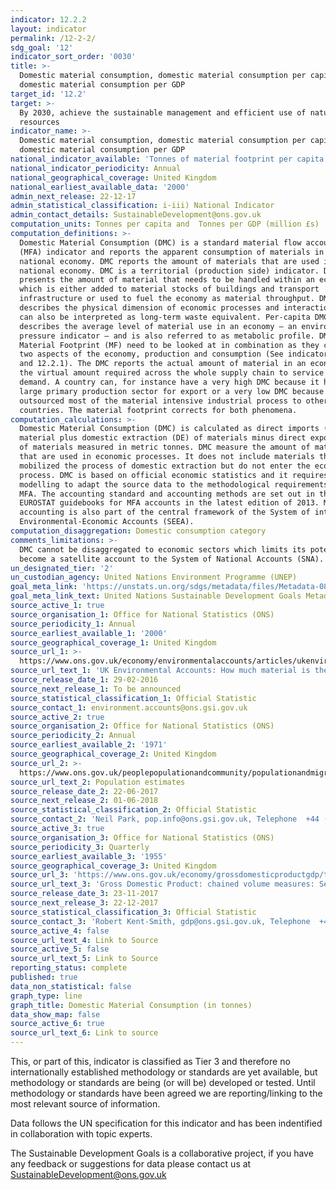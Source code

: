 ```yaml
---
indicator: 12.2.2
layout: indicator
permalink: /12-2-2/
sdg_goal: '12'
indicator_sort_order: '0030'
title: >-
  Domestic material consumption, domestic material consumption per capita, and
  domestic material consumption per GDP
target_id: '12.2'
target: >-
  By 2030, achieve the sustainable management and efficient use of natural
  resources
indicator_name: >-
  Domestic material consumption, domestic material consumption per capita, and
  domestic material consumption per GDP
national_indicator_available: 'Tonnes of material footprint per capita, and per GDP in million GBP (£)'
national_indicator_periodicity: Annual
national_geographical_coverage: United Kingdom
national_earliest_available_data: '2000'
admin_next_release: 22-12-17
admin_statistical_classification: i-iii) National Indicator
admin_contact_details: SustainableDevelopment@ons.gov.uk
computation_units: Tonnes per capita and  Tonnes per GDP (million £s)
computation_definitions: >-
  Domestic Material Consumption (DMC) is a standard material flow accounting
  (MFA) indicator and reports the apparent consumption of materials in a
  national economy. DMC reports the amount of materials that are used in a
  national economy. DMC is a territorial (production side) indicator. DMC also
  presents the amount of material that needs to be handled within an economy,
  which is either added to material stocks of buildings and transport
  infrastructure or used to fuel the economy as material throughput. DMC
  describes the physical dimension of economic processes and interactions. It
  can also be interpreted as long-term waste equivalent. Per-capita DMC
  describes the average level of material use in an economy – an environmental
  pressure indicator – and is also referred to as metabolic profile. DMC and
  Material Footprint (MF) need to be looked at in combination as they cover the
  two aspects of the economy, production and consumption (See indicators 8.4.2
  and 12.2.1). The DMC reports the actual amount of material in an economy, MF
  the virtual amount required across the whole supply chain to service final
  demand. A country can, for instance have a very high DMC because it has a
  large primary production sector for export or a very low DMC because it has
  outsourced most of the material intensive industrial process to other
  countries. The material footprint corrects for both phenomena.
computation_calculations: >-
  Domestic Material Consumption (DMC) is calculated as direct imports (IM) of
  material plus domestic extraction (DE) of materials minus direct exports (EX)
  of materials measured in metric tonnes. DMC measure the amount of materials
  that are used in economic processes. It does not include materials that are
  mobilized the process of domestic extraction but do not enter the economic
  process. DMC is based on official economic statistics and it requires some
  modelling to adapt the source data to the methodological requirements of the
  MFA. The accounting standard and accounting methods are set out in the
  EUROSTAT guidebooks for MFA accounts in the latest edition of 2013. MFA
  accounting is also part of the central framework of the System of integrated
  Environmental-Economic Accounts (SEEA).
computation_disaggregation: Domestic consumption category
comments_limitations: >-
  DMC cannot be disaggregated to economic sectors which limits its potential to
  become a satellite account to the System of National Accounts (SNA). 
un_designated_tier: '2'
un_custodian_agency: United Nations Environment Programme (UNEP)
goal_meta_link: 'https://unstats.un.org/sdgs/metadata/files/Metadata-08-04-02.pdf'
goal_meta_link_text: United Nations Sustainable Development Goals Metadata (PDF 783 KB)
source_active_1: true
source_organisation_1: Office for National Statistics (ONS)
source_periodicity_1: Annual
source_earliest_available_1: '2000'
source_geographical_coverage_1: United Kingdom
source_url_1: >-
  https://www.ons.gov.uk/economy/environmentalaccounts/articles/ukenvironmentalaccountshowmuchmaterialistheukconsuming/ukenvironmentalaccountshowmuchmaterialistheukconsuming
source_url_text_1: 'UK Environmental Accounts: How much material is the UK consuming?'
source_release_date_1: 29-02-2016
source_next_release_1: To be announced
source_statistical_classification_1: Official Statistic
source_contact_1: environment.accounts@ons.gsi.gov.uk
source_active_2: true
source_organisation_2: Office for National Statistics (ONS)
source_periodicity_2: Annual
source_earliest_available_2: '1971'
source_geographical_coverage_2: United Kingdom
source_url_2: >-
  https://www.ons.gov.uk/peoplepopulationandcommunity/populationandmigration/populationestimates
source_url_text_2: Population estimates
source_release_date_2: 22-06-2017
source_next_release_2: 01-06-2018
source_statistical_classification_2: Official Statistic
source_contact_2: 'Neil Park, pop.info@ons.gsi.gov.uk, Telephone  +44 (0)1329 444661'
source_active_3: true
source_organisation_3: Office for National Statistics (ONS)
source_periodicity_3: Quarterly
source_earliest_available_3: '1955'
source_geographical_coverage_3: United Kingdom
source_url_3: 'https://www.ons.gov.uk/economy/grossdomesticproductgdp/timeseries/abmi/pn2'
source_url_text_3: 'Gross Domestic Product: chained volume measures: Seasonally adjusted £m'
source_release_date_3: 23-11-2017
source_next_release_3: 22-12-2017
source_statistical_classification_3: Official Statistic
source_contact_3: 'Robert Kent-Smith, gdp@ons.gsi.gov.uk, Telephone  +44(0)1633 651618'
source_active_4: false
source_url_text_4: Link to Source
source_active_5: false
source_url_text_5: Link to Source
reporting_status: complete
published: true
data_non_statistical: false
graph_type: line
graph_title: Domestic Material Consumption (in tonnes)
data_show_map: false
source_active_6: true
source_url_text_6: Link to source
---
```

This, or part of this, indicator is classified as Tier 3 and therefore no internationally established methodology or standards are yet available, but methodology or standards are being (or will be) developed or tested. Until methodology or standards have been agreed we are reporting/linking to the most relevant source of information.

Data follows the UN specification for this indicator and has been indentified in collaboration with topic experts.
  
The Sustainable Development Goals is a collaborative project, if you have any feedback or suggestions for data please contact us at <SustainableDevelopment@ons.gov.uk>
